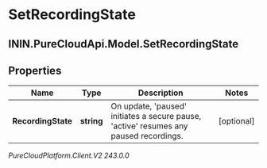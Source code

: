 # SetRecordingState

## ININ.PureCloudApi.Model.SetRecordingState

## Properties

|Name | Type | Description | Notes|
|------------ | ------------- | ------------- | -------------|
| **RecordingState** | **string** | On update, &#39;paused&#39; initiates a secure pause, &#39;active&#39; resumes any paused recordings. | [optional] |



_PureCloudPlatform.Client.V2 243.0.0_
